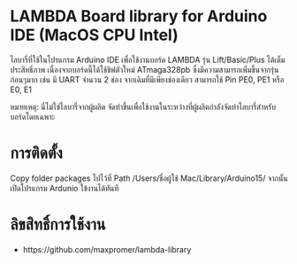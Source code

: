 # LAMBDA Board library for Arduino IDE (MacOS CPU Intel)

ไลบารี่ที่ใช้ในโปรแกรม Arduino IDE เพื่อใช้งานบอร์ด LAMBDA รุ่น Lift/Basic/Plus ได้เต็มประสิทธิ์ภาพ เนื่องจากบอร์ดนี้ได้ใช้ชิฟตัวใหม่ ATmaga328pb ซึ่งมีความสามารถเพิ่มขึ้นจากรุ่นก่อนๆมาก เช่น มี UART จำนวน 2 ช่อง จากเดิมที่มีเพียงช่องเดียว สามารถใช้ Pin PE0, PE1 หรือ E0, E1

หมายเหตุ: นี่ไม่ใช่ไลบารี่จากผู้ผลิต จัดทำขึ้นเพื่อใช้งานในระหว่างที่ผู้ผลิตกำลังจัดทำไลบารี่สำหรับบอร์ดโดยเฉพาะ

# การติดตั้ง
Copy folder packages ไปไว้ที่ Path /Users/ชื่อผู้ใช้ Mac/Library/Arduino15/ จากนั้นเปิดโปรแกรม Ardunio ใข้งานได้ทันที

# ลิขสิทธิ์การใช้งาน
<ul>
	<li>https://github.com/maxpromer/lambda-library</li>
</ul>
